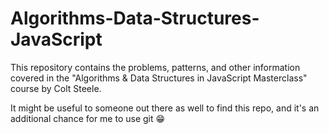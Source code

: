 # Algorithms-Data-Structures-JavaScript
This repository contains the problems, patterns, and other information covered in the "Algorithms & Data Structures in JavaScript Masterclass" course by Colt Steele.

It might be useful to someone out there as well to find this repo, and it's an additional chance for me to use git 😁
